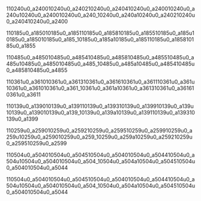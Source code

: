 110240u0_a240010240u0_a240210240u0_a240410240u0_a240010240u0_a240u10240u0_a240010240u0_a240_10240u0_a240a10240u0_a240210240u0_a240410240u0_a2400

110185u0_a185010185u0_a185110185u0_a185810185u0_a185510185u0_a185u10185u0_a185010185u0_a185_10185u0_a185a10185u0_a185110185u0_a185810185u0_a1855


110485u0_a485010485u0_a485410485u0_a485810485u0_a485510485u0_a485u10485u0_a485010485u0_a485_10485u0_a485a10485u0_a485410485u0_a485810485u0_a4855


110361u0_a361010361u0_a361310361u0_a361610361u0_a361110361u0_a361u10361u0_a361010361u0_a361_10361u0_a361a10361u0_a361310361u0_a361610361u0_a3611

110139u0_a139010139u0_a139110139u0_a139310139u0_a139910139u0_a139u10139u0_a139010139u0_a139_10139u0_a139a10139u0_a139110139u0_a139310139u0_a1399

110259u0_a259010259u0_a259210259u0_a259510259u0_a259910259u0_a259u10259u0_a259010259u0_a259_10259u0_a259a10259u0_a259210259u0_a259510259u0_a2599


110504u0_a504010504u0_a504510504u0_a504010504u0_a504410504u0_a504u10504u0_a504010504u0_a504_10504u0_a504a10504u0_a504510504u0_a504010504u0_a5044


110504u0_a504010504u0_a504510504u0_a504010504u0_a504410504u0_a504u10504u0_a504010504u0_a504_10504u0_a504a10504u0_a504510504u0_a504010504u0_a5044












